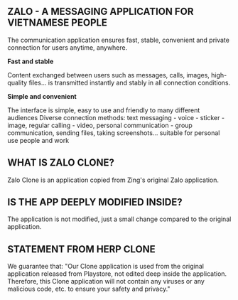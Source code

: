 ## ZALO - A MESSAGING APPLICATION FOR VIETNAMESE PEOPLE

The communication application ensures fast, stable, convenient and private connection for users anytime, anywhere.

**Fast and stable**

Content exchanged between users such as messages, calls, images, high-quality files... is transmitted instantly and stably in all connection conditions.

**Simple and convenient**

The interface is simple, easy to use and friendly to many different audiences
Diverse connection methods: text messaging - voice - sticker - image, regular calling - video, personal communication - group communication, sending files, taking screenshots... suitable for personal use people and work

## WHAT IS ZALO CLONE?
Zalo Clone is an application copied from Zing's original Zalo application.
## IS THE APP DEEPLY MODIFIED INSIDE?
The application is not modified, just a small change compared to the original application.
## STATEMENT FROM HERP CLONE
We guarantee that: "Our Clone application is used from the original application released from Playstore, not edited deep inside the application. Therefore, this Clone application will not contain any viruses or any malicious code, etc. to ensure your safety and privacy."
